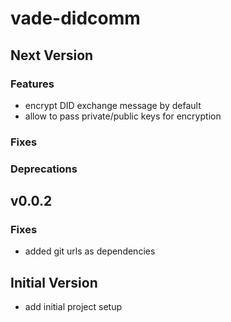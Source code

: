 # vade-didcomm

## Next Version

### Features

- encrypt DID exchange message by default
- allow to pass private/public keys for encryption

### Fixes

### Deprecations

## v0.0.2
### Fixes
- added git urls as dependencies

## Initial Version

- add initial project setup
